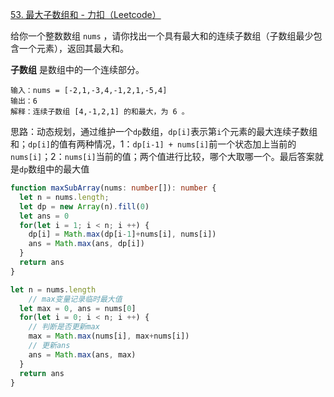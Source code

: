 [53. 最大子数组和 - 力扣（Leetcode）](https://leetcode.cn/problems/maximum-subarray/description/)

给你一个整数数组 `nums` ，请你找出一个具有最大和的连续子数组（子数组最少包含一个元素），返回其最大和。

**子数组** 是数组中的一个连续部分。

```
输入：nums = [-2,1,-3,4,-1,2,1,-5,4]
输出：6
解释：连续子数组 [4,-1,2,1] 的和最大，为 6 。
```

思路：动态规划，通过维护一个`dp`数组，`dp[i]`表示第`i`个元素的最大连续子数组和；`dp[i]`的值有两种情况，1：`dp[i-1] + nums[i]`前一个状态加上当前的`nums[i]`；2：`nums[i]`当前的值；两个值进行比较，哪个大取哪一个。最后答案就是`dp`数组中的最大值

```typescript
function maxSubArray(nums: number[]): number {
  let n = nums.length;
  let dp = new Array(n).fill(0)
  let ans = 0
  for(let i = 1; i < n; i ++) {
    dp[i] = Math.max(dp[i-1]+nums[i], nums[i])
    ans = Math.max(ans, dp[i])
  }
  return ans
}

let n = nums.length
	// max变量记录临时最大值
  let max = 0, ans = nums[0]
  for(let i = 0; i < n; i ++) {
    // 判断是否更新max
    max = Math.max(nums[i], max+nums[i])
    // 更新ans
    ans = Math.max(ans, max)
  }
  return ans
}
```

